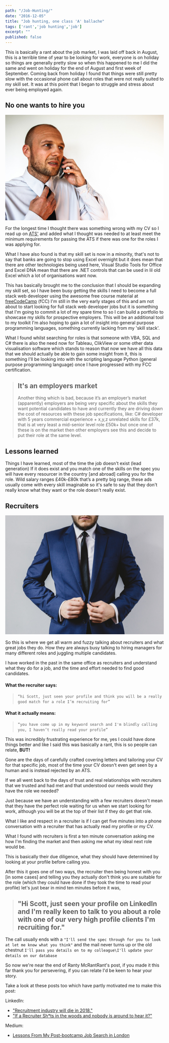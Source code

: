 ```yaml
---
path: "/Job-Hunting/"
date: "2016-12-05"
title: "Job hunting, one class 'A' ballache"
tags: ['rant','job hunting','job']
excerpt: ""
published: false
---
```


This is basically a rant about the job market, I was laid off back in
August, this is a terrible time of year to be looking for work,
everyone is on holiday so things are generally pretty slow so when
this happened to me I did the same and went on holiday for the end of
August and first week of September. Coming back from holiday I found
that things were still pretty slow with the occasional phone call
about roles that were not really suited to my skill set. It was at
this point that I began to struggle and stress about ever being
employed again.

## No one wants to hire you

![stress-office](./stress-office.jpg)

For the longest time I thought there was something wrong with my CV so
I read up on [ATS'](https://lmgtfy.com/?q=what+is+an+ats) and added
what I thought was needed to at least meet the minimum requirements
for passing the ATS if there was one for the roles I was applying for.

What I have also found is that my skill set is now in a minority,
that's not to say that banks are going to stop using Excel overnight
but it does mean that there are other technologies being used here,
Visual Studio Tools for Office and Excel DNA mean that there are .NET
controls that can be used in lil old Excel which a lot of
organisations want now.

This has basically brought me to the conclusion that I should be
expanding my skill set, so I have been busy getting the skills I need
to become a full stack web developer using the awesome free course
material at [freeCodeCamp](https://www.freecodecamp.com) (fCC) I'm
still in the very early stages of this and am not about to start
looking for full stack web developer jobs but it is something that I'm
going to commit a lot of my spare time to so I can build a portfolio
to showcase my skills for prospective employers. This will be an
additional tool to my toolkit I'm also hoping to gain a lot of insight
into general purpose programming languages, something currently
lacking from my 'skill stack'.

What I found whilst searching for roles is that someone with VBA, SQL
and C# there is also the need now for Tableau, ClikView or some other
data visualisation software which stands to reason that now we have
all this data that we should actually be able to gain some insight
from it, this is something I'll be looking into with the scripting
language Python (general purpose programming language) once I have
progressed with my FCC certification.

> ## It's an employers market
>
> Another thing which is bad, because it’s an employer’s market
> (apparently) employers are being very specific about the skills they
> want potential candidates to have and currently they are driving
> down the cost of resources with these job specifications, like: C#
> developer with 5 years commercial experience + x,y,z unrelated
> skills for £37k, that is at very least a mid-senior level role £50k+
> but once one of these is on the market then other employers see this
> and decide to put their role at the same level.

## Lessons learned

Things I have learned, most of the time the job doesn't exist (lead
generation) If it does exist and you match one of the skills on the
spec you will have every resourcer in the country [and abroad] calling
you for the role. Wild salary ranges £40k-£80k that’s a pretty big
range, these ads usually come with every skill imaginable so it's safe
to say that they don't really know what they want or the role doesn't
really exist.

## Recruiters

![shady-recruiter-middle-man](./shady-recruiter-middle-man.jpg)

So this is where we get all warm and fuzzy talking about recruiters
and what great jobs they do. How they are always busy talking to
hiring managers for many different roles and juggling multiple
candidates.

I have worked in the past in the same office as recruiters and
understand what they do for a job, and the time and effort needed to
find good candidates.

#### What the recruiter says:

> `“hi Scott, just seen your profile and think you will be a really good match for a role I’m recruiting for”`

#### What it actually means:

> `“you have come up in my keyword search and I'm blindly calling you, I haven’t really read your profile”`

This was incredibly frustrating experience for me, yes I could have
done things better and like I said this was basically a rant, this is
so people can relate, **BUT!**

Gone are the days of carefully crafted covering letters and tailoring
your CV for that specific job, most of the time your CV doesn't even
get seen by a human and is instead rejected by an ATS.

If we all went back to the days of trust and real relationships with
recruiters that we trusted and had met and that understood our needs
would they have the role we needed?

Just because we have an understanding with a few recruiters doesn't
mean that they have the perfect role waiting for us when we start
looking for work, although you will be at the top of their list if
they do get that role.

What I like and respect in a recruiter is if I can get five minutes
into a phone conversation with a recruiter that has actually read my
profile or my CV.

What I found with recruiters is first a ten minute conversation asking
me how I'm finding the market and then asking me what my ideal next
role would be.

This is basically their due diligence, what they should have
determined by looking at your profile before calling you.

After this it goes one of two ways, the recruiter then being honest
with you [in some cases] and telling you they actually don't think you
are suitable for the role (which they could have done if they took the
time to read your profile) let's just bear in mind ten minutes before
it was,

> ## "Hi Scott, just seen your profile on LinkedIn and I'm really keen to talk to you about a role with one of our very high profile clients I'm recruiting for."

The call usually ends with a
`"I'll send the spec through for you to look at let me know what you think"`
and the mail never turns up or the old chestnut
`I'll pass you details on to my colleague\I'll update your details on our database`

So now we're near the end of Ranty McRantRant's post, if you made it
this far thank you for persevering, if you can relate I'd be keen to
hear your story.

Take a look at these posts too which have partly motivated me to make
this post:

LinkedIn:

* ["Recruitment industry will die in 2018."](https://www.linkedin.com/pulse/recruitment-industry-die-2018-oleg-vishnepolsky)
* ["If a Recruiter Sh\*ts in the woods and nobody is around to hear it?"](https://www.linkedin.com/pulse/recruiter-shts-woods-nobody-around-hear-tim-chattaway)

Medium:

* [Lessons From My Post-bootcamp Job Search in London](https://medium.freecodecamp.com/lessons-from-my-post-bootcamp-job-search-in-london-cb37ea12ec2f#.ckpg5lkpa)
